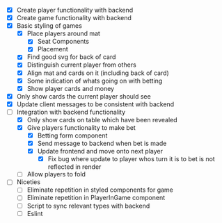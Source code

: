 - [x] Create player functionality with backend
- [x] Create game functionality with backend
- [x] Basic styling of games
    - [x] Place players around mat
        - [x] Seat Components
        - [x] Placement
    - [x] Find good svg for back of card
    - [x] Distinguish current player from others
    - [x] Align mat and cards on it (including back of card)
    - [x] Some indication of whats going on with betting
    - [x] Show player cards and money
- [x] Only show cards the current player should see
- [x] Update client messages to be consistent with backend
- [ ] Integration with backend functionality
    - [x] Only show cards on table which have been revealed
    - [x] Give players functionality to make bet
        - [x] Betting form component
        - [x] Send message to backend when bet is made
        - [x] Update frontend and move onto next player
            - [x] Fix bug where update to player whos turn it is to bet is not reflected in render
    - [ ] Allow players to fold
- [ ] Niceties
    - [ ] Eliminate repetition in styled components for game
    - [ ] Eliminate repetition in PlayerInGame component
    - [ ] Script to sync relevant types with backend
    - [ ] Eslint
